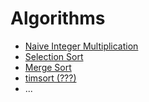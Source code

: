 # Algorithms
- [Naive Integer Multiplication](Naive-Integer-Multiplication.ipynb)
- [Selection Sort](Selection-Sort.ipynb)
- [Merge Sort](Merge-Sort.ipynb)
- [timsort (???)](timsort.ipynb)
- ...
